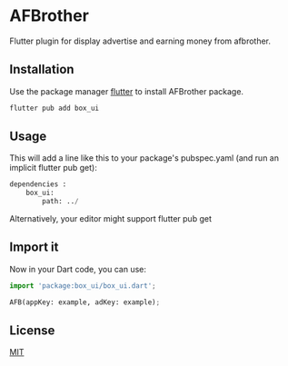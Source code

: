# AFBrother

Flutter plugin for display advertise and earning money from afbrother.

## Installation

Use the package manager [flutter](https://pub.dev/) to install AFBrother package.

```bash
flutter pub add box_ui
```

## Usage

This will add a line like this to your package's pubspec.yaml (and run an implicit flutter pub get):

```python
dependencies :
    box_ui:
        path: ../
```

Alternatively, your editor might support flutter pub get

## Import it

Now in your Dart code, you can use:

```python
import 'package:box_ui/box_ui.dart';
```

```python
AFB(appKey: example, adKey: example);
```

## License
[MIT](https://choosealicense.com/licenses/mit/)